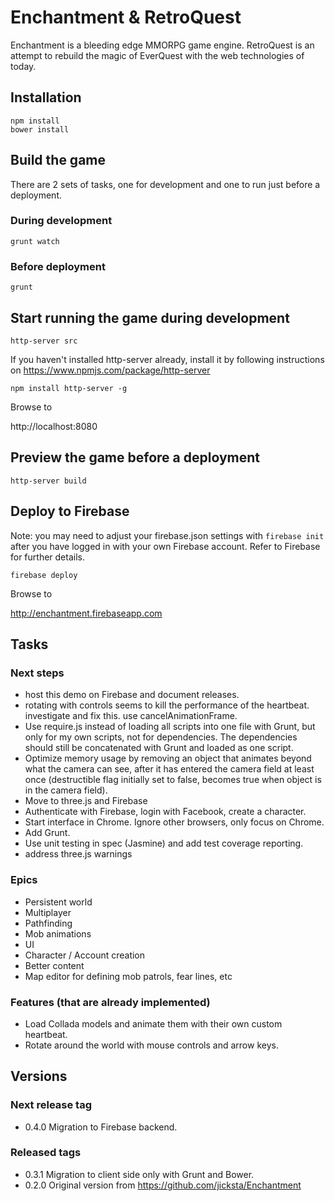 # Enchantment & RetroQuest

Enchantment is a bleeding edge MMORPG game engine. RetroQuest is an attempt to rebuild the magic of EverQuest with the web technologies of today.

## Installation

```
npm install
bower install
```

## Build the game

There are 2 sets of tasks, one for development and one to run just before a deployment.

### During development

```
grunt watch
```

### Before deployment

```
grunt
```

## Start running the game during development

```
http-server src
```

If you haven't installed http-server already, install it by following instructions on https://www.npmjs.com/package/http-server

```
npm install http-server -g
```

Browse to

  http://localhost:8080

## Preview the game before a deployment

```
http-server build
```

## Deploy to Firebase

Note: you may need to adjust your firebase.json settings with `firebase init` after you have logged in with your own Firebase account. Refer to Firebase for further details.

```
firebase deploy
```

Browse to

  http://enchantment.firebaseapp.com

## Tasks

### Next steps

* host this demo on Firebase and document releases.
* rotating with controls seems to kill the performance of the heartbeat. investigate and fix this. use cancelAnimationFrame.
* Use require.js instead of loading all scripts into one file with Grunt, but only for my own scripts, not for dependencies. The dependencies should still be concatenated with Grunt and loaded as one script.
* Optimize memory usage by removing an object that animates beyond what the camera can see, after it has entered the camera field at least once (destructible flag initially set to false, becomes true when object is in the camera field).
* Move to three.js and Firebase
* Authenticate with Firebase, login with Facebook, create a character.
* Start interface in Chrome. Ignore other browsers, only focus on Chrome.
* Add Grunt.
* Use unit testing in spec (Jasmine) and add test coverage reporting.
* address three.js warnings

### Epics

* Persistent world
* Multiplayer
* Pathfinding
* Mob animations
* UI
* Character / Account creation
* Better content
* Map editor for defining mob patrols, fear lines, etc

### Features (that are already implemented)

* Load Collada models and animate them with their own custom heartbeat.
* Rotate around the world with mouse controls and arrow keys.

## Versions

### Next release tag

* 0.4.0 Migration to Firebase backend.

### Released tags

* 0.3.1 Migration to client side only with Grunt and Bower.
* 0.2.0 Original version from https://github.com/jicksta/Enchantment